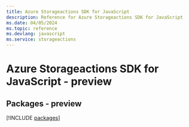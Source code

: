 ```yaml
---
title: Azure Storageactions SDK for JavaScript
description: Reference for Azure Storageactions SDK for JavaScript
ms.date: 04/05/2024
ms.topic: reference
ms.devlang: javascript
ms.service: storageactions
---
```

# Azure Storageactions SDK for JavaScript - preview
## Packages - preview
[!INCLUDE [packages](storageactions-index.md)]